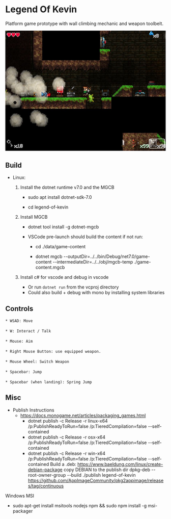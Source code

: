 # Legend Of Kevin
Platform game prototype with wall climbing mechanic and weapon toolbelt.

![lok](lok.jpg)

## Build
* Linux: 
  1. Install the dotnet runtime v7.0 and the MGCB
  
     * sudo apt install dotnet-sdk-7.0
      
     * cd legend-of-kevin
    
  2. Install MGCB
    
     * dotnet tool install -g dotnet-mgcb
    
     * VSCode pre-launch should build the content if not run:

         * cd ./data/game-content

         * dotnet mgcb --outputDir=../../bin/Debug/net7.0/game-content --intermediateDir=../../obj/mgcb-temp ./game-content.mgcb  
  3. Install c# for vscode and debug in vscode
     * Or run `dotnet run` from the vcproj directory 
     * Could also build + debug with mono by installing system libraries


## Controls
    * WSAD: Move

    * W: Interact / Talk

    * Mouse: Aim

    * Right Mouse Button: use equipped weapon.

    * Mouse Wheel: Switch Weapon

    * Spacebar: Jump

    * Spacebar (when landing): Spring Jump

## Misc
   * Publish Instructions
      * https://docs.monogame.net/articles/packaging_games.html
         * dotnet publish -c Release -r linux-x64 /p:PublishReadyToRun=false /p:TieredCompilation=false --self-contained
         * dotnet publish -c Release -r osx-x64 /p:PublishReadyToRun=false /p:TieredCompilation=false --self-contained
         * dotnet publish -c Release -r win-x64 /p:PublishReadyToRun=false /p:TieredCompilation=false --self-contained
Build a .deb: https://www.baeldung.com/linux/create-debian-package
copy DEBIAN to the publish dir
dpkg-deb --root-owner-group --build ./publish legend-of-kevin
https://github.com/AppImageCommunity/pkg2appimage/releases/tag/continuous

Windows MSI       
* sudo apt-get install msitools nodejs npm && sudo npm install -g msi-packager